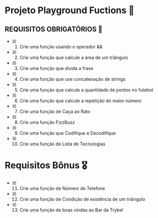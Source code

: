 # Projeto Playground Fuctions :rocket:

## REQUISITOS OBRIGATÓRIOS :robot:

- [x]  1. Crie uma função usando o operador &&

- [x] 2. Crie uma função que calcule a área de um triângulo

- [x] 3. Crie uma função que divida a frase

- [x] 4. Crie uma função que use concatenação de strings

- [x] 5. Crie uma função que calcule a quantidade de pontos no futebol

- [x] 6. Crie uma função que calcule a repetição do maior número

- [x] 7. Crie uma função de Caça ao Rato

- [x] 8. Crie uma função FizzBuzz

- [x] 9. Crie uma função que Codifique e Decodifique

- [x] 10. Crie uma função de Lista de Tecnologias


# Requisitos Bônus 🎖️

- [x] 11. Crie uma função de Número de Telefone

- [x] 12. Crie uma função de Condição de existência de um triângulo

- [x] 13. Crie uma função de boas vindas ao Bar da Trybe!
